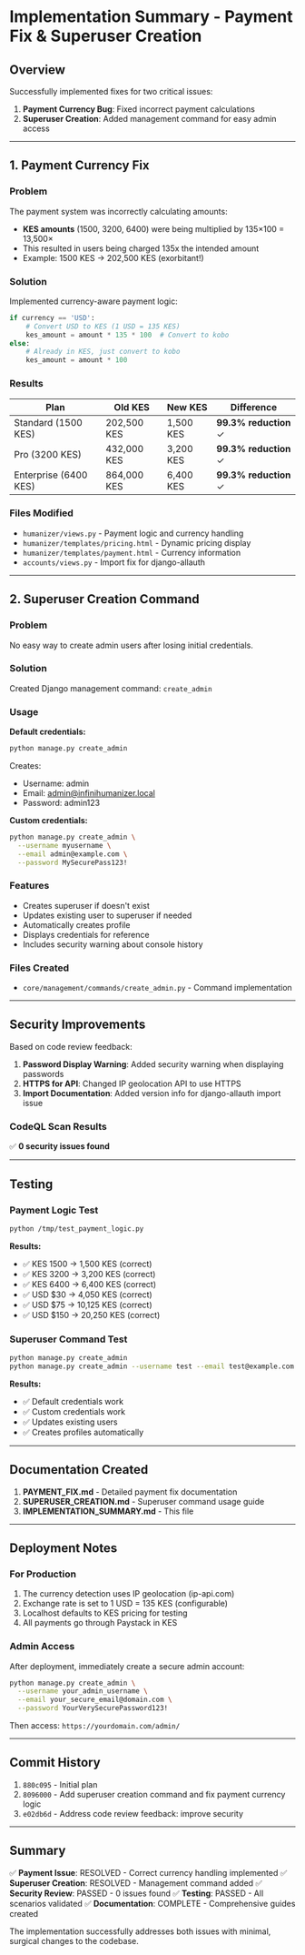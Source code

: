 # Implementation Summary - Payment Fix & Superuser Creation

## Overview

Successfully implemented fixes for two critical issues:

1. **Payment Currency Bug**: Fixed incorrect payment calculations
2. **Superuser Creation**: Added management command for easy admin access

---

## 1. Payment Currency Fix

### Problem
The payment system was incorrectly calculating amounts:
- **KES amounts** (1500, 3200, 6400) were being multiplied by 135×100 = 13,500×
- This resulted in users being charged 135x the intended amount
- Example: 1500 KES → 202,500 KES (exorbitant!)

### Solution
Implemented currency-aware payment logic:

```python
if currency == 'USD':
    # Convert USD to KES (1 USD = 135 KES)
    kes_amount = amount * 135 * 100  # Convert to kobo
else:
    # Already in KES, just convert to kobo
    kes_amount = amount * 100
```

### Results

| Plan | Old KES | New KES | Difference |
|------|---------|---------|------------|
| Standard (1500 KES) | 202,500 KES | 1,500 KES | **99.3% reduction** ✓ |
| Pro (3200 KES) | 432,000 KES | 3,200 KES | **99.3% reduction** ✓ |
| Enterprise (6400 KES) | 864,000 KES | 6,400 KES | **99.3% reduction** ✓ |

### Files Modified
- `humanizer/views.py` - Payment logic and currency handling
- `humanizer/templates/pricing.html` - Dynamic pricing display
- `humanizer/templates/payment.html` - Currency information
- `accounts/views.py` - Import fix for django-allauth

---

## 2. Superuser Creation Command

### Problem
No easy way to create admin users after losing initial credentials.

### Solution
Created Django management command: `create_admin`

### Usage

**Default credentials:**
```bash
python manage.py create_admin
```
Creates:
- Username: admin
- Email: admin@infinihumanizer.local
- Password: admin123

**Custom credentials:**
```bash
python manage.py create_admin \
  --username myusername \
  --email admin@example.com \
  --password MySecurePass123!
```

### Features
- Creates superuser if doesn't exist
- Updates existing user to superuser if needed
- Automatically creates profile
- Displays credentials for reference
- Includes security warning about console history

### Files Created
- `core/management/commands/create_admin.py` - Command implementation

---

## Security Improvements

Based on code review feedback:

1. **Password Display Warning**: Added security warning when displaying passwords
2. **HTTPS for API**: Changed IP geolocation API to use HTTPS
3. **Import Documentation**: Added version info for django-allauth import issue

### CodeQL Scan Results
✅ **0 security issues found**

---

## Testing

### Payment Logic Test
```bash
python /tmp/test_payment_logic.py
```

**Results:**
- ✅ KES 1500 → 1,500 KES (correct)
- ✅ KES 3200 → 3,200 KES (correct)
- ✅ KES 6400 → 6,400 KES (correct)
- ✅ USD $30 → 4,050 KES (correct)
- ✅ USD $75 → 10,125 KES (correct)
- ✅ USD $150 → 20,250 KES (correct)

### Superuser Command Test
```bash
python manage.py create_admin
python manage.py create_admin --username test --email test@example.com --password Test123!
```

**Results:**
- ✅ Default credentials work
- ✅ Custom credentials work
- ✅ Updates existing users
- ✅ Creates profiles automatically

---

## Documentation Created

1. **PAYMENT_FIX.md** - Detailed payment fix documentation
2. **SUPERUSER_CREATION.md** - Superuser command usage guide
3. **IMPLEMENTATION_SUMMARY.md** - This file

---

## Deployment Notes

### For Production
1. The currency detection uses IP geolocation (ip-api.com)
2. Exchange rate is set to 1 USD = 135 KES (configurable)
3. Localhost defaults to KES pricing for testing
4. All payments go through Paystack in KES

### Admin Access
After deployment, immediately create a secure admin account:
```bash
python manage.py create_admin \
  --username your_admin_username \
  --email your_secure_email@domain.com \
  --password YourVerySecurePassword123!
```

Then access: `https://yourdomain.com/admin/`

---

## Commit History

1. `880c095` - Initial plan
2. `8096000` - Add superuser creation command and fix payment currency logic
3. `e02db6d` - Address code review feedback: improve security

---

## Summary

✅ **Payment Issue**: RESOLVED - Correct currency handling implemented
✅ **Superuser Creation**: RESOLVED - Management command added
✅ **Security Review**: PASSED - 0 issues found
✅ **Testing**: PASSED - All scenarios validated
✅ **Documentation**: COMPLETE - Comprehensive guides created

The implementation successfully addresses both issues with minimal, surgical changes to the codebase.
